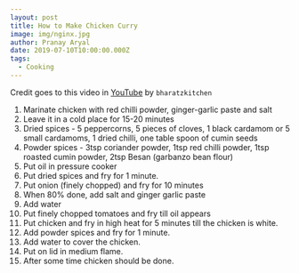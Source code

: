 ```yaml
---
layout: post
title: How to Make Chicken Curry
image: img/nginx.jpg
author: Pranay Aryal
date: 2019-07-10T10:00:00.000Z
tags:
  - Cooking
---
```


Credit goes to this video in <a href="https://www.youtube.com/watch?v=vaaY6GRmkDw" target="_blank">YouTube</a> by `bharatzkitchen`

1. Marinate chicken with red chilli powder, ginger-garlic paste and salt 
2. Leave it in a cold place for 15-20 minutes 
3. Dried spices - 5 peppercorns, 5 pieces of cloves, 1 black cardamom or 5 small cardamoms, 1 dried chilli, one table spoon of cumin seeds
4. Powder spices - 3tsp coriander powder, 1tsp red chilli powder, 1tsp roasted cumin powder, 2tsp Besan (garbanzo bean flour) 
5. Put oil in pressure cooker
6. Put dried spices and fry for 1 minute.
7. Put onion (finely chopped) and fry for 10 minutes
8. When 80% done, add salt and ginger garlic paste
9. Add water
10. Put finely chopped tomatoes and fry till oil appears
11. Put chicken and fry in high heat for 5 minutes till the chicken is white.
12. Add powder spices and fry for 1 minute.
13. Add water to cover the chicken.
14. Put on lid in medium flame.
15. After some time chicken should be done.